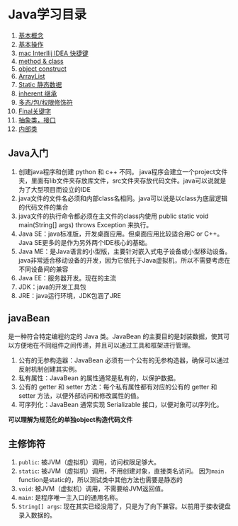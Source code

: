 # Java学习目录

1. [基本概念](./1.%20基本概念.md)
2. [基本操作](./2.%20基础操作.md)
3. [mac Interllij IDEA 快捷键](./id快捷键.md)
4. [method & class](./3%20method%20&%20class.md)
5. [object construct](./4.%20面向对象construct.md)
6. [ArrayList](./5.%20ArrayList.md)
7. [Static 静态数据](./6.%20Static.md)
8. [inherent 继承](./inherent.md)
9. [多态/包/权限修饰符](./多态.md)
10. [Final关键字](./Fianl关键字.md)
11. [抽象类，接口](./抽象类.md)
12. [内部类](./内部类.md)

## Java入门

1. 创建java程序和创建 python 和 c++ 不同。 java程序会建立一个project文件夹，里面有lib文件夹存放库文件，src文件夹存放代码文件。java可以说就是为了大型项目而设立的IDE
2. java文件的文件名必须和内部class名相同。java可以说是以class为底层逻辑的代码文件的集合
3. java文件的执行命令都必须在主文件的class内使用 public static void main(String[] args) throws Exception 来执行。
4. Java SE：java标准版，开发桌面应用。但桌面应用比较适合用C or C++。Java SE更多的是作为另外两个IDE核心的基础。
5. Java ME：是Java语言的小型版，主要针对嵌入式电子设备或小型移动设备。java非常适合移动设备的开发，因为它依托于Java虚拟机，所以不需要考虑在不同设备间的兼容
6. Java EE：服务器开发。现在的主流
7. JDK：java的开发工具包
8. JRE：java运行环境，JDK包涵了JRE

## javaBean

是一种符合特定编程约定的 Java 类。JavaBean 的主要目的是封装数据，使其可以方便地在不同组件之间传递，并且可以通过工具和框架进行管理。  
1. 公有的无参构造器：JavaBean 必须有一个公有的无参构造器，确保可以通过反射机制创建其实例。
2. 私有属性：JavaBean 的属性通常是私有的，以保护数据。
3. 公有的 getter 和 setter 方法：每个私有属性都有对应的公有的 getter 和 setter 方法，以便外部访问和修改属性的值。
4. 可序列化：JavaBean 通常实现 Serializable 接口，以便对象可以序列化。
   
**可以理解为规范化的单独object构造代码文件**

## 主修饰符
1. `public`: 被JVM（虚拟机）调用，访问权限足够大。
2. `static`: 被JVM（虚拟机）调用，不用创建对象，直接类名访问。
             因为`main` function是static的，所以测试类中其他方法也需要是静态的
3. `void`: 被JVM（虚拟机）调用，不需要给JVM返回值。
4. `main`: 是程序唯一主入口的通用名称。
5. `String[] args`: 现在其实已经没用了，只是为了向下兼容。以前用于接收键盘录入数据的。